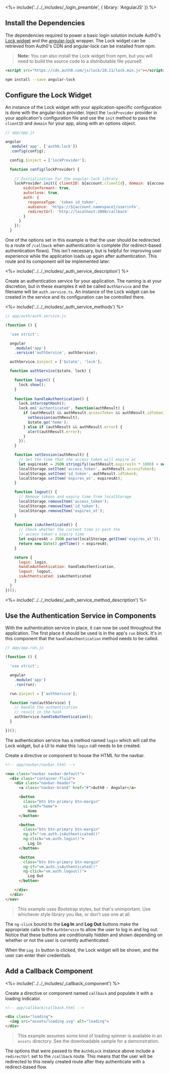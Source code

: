 <%= include('../../_includes/_login_preamble', { library: 'AngularJS' }) %>

## Install the Dependencies

The dependencies required to power a basic login solution include Auth0's [Lock widget](/lock) and the [angular-lock](https://github.com/auth0/angular-lock) wrapper. The Lock widget can be retrieved from Auth0's CDN and angular-lock can be installed from npm.

> **Note:** You can also install the Lock widget from npm, but you will need to build the source code to a distributable file yourself.

```html
<script src="https://cdn.auth0.com/js/lock/10.11/lock.min.js"></script>
```

```bash
npm install --save angular-lock
```

## Configure the Lock Widget

An instance of the Lock widget with your application-specific configuration is done with the angular-lock provider. Inject the `lockProvider` provider in your application's configuration file and use the `init` method to pass the `clientID` and `domain` for your app, along with an options object.

```js
// app/app.js

angular
  .module('app', ['auth0.lock'])
  .config(config);

  config.$inject = ['lockProvider'];

  function config(lockProvider) {
  
    // Initialization for the angular-lock library
    lockProvider.init({ clientID: ${account.clientId}, domain: ${account.namspace}, options: {
        oidcConformant: true,
        autoclose: true,
        auth: {
          responseType: 'token id_token',
          audience: 'https://${account.namespace}/userinfo',
          redirectUrl: 'http://localhost:3000/callback'
        }
      }
    });
  }
```

One of the options set in this example is that the user should be redirected to a route of `/callback` when authentication is complete (for redirect-based authentication flows). This isn't necessary, but is helpful for improving user experience while the application loads up again after authentication. This route and its component will be implemented later.

<%= include('../../_includes/_auth_service_description') %>

Create an authentication service for your application. The naming is at your discretion, but in these examples it will be called `AuthService` and the filename will be `auth.service.ts`. An instance of the Lock widget can be created in the service and its configuration can be controlled there.

<%= include('../../_includes/_auth_service_methods') %>

```js
// app/auth/auth.service.js

(function () {

  'use strict';

  angular
    .module('app')
    .service('authService', authService);

  authService.$inject = ['$state', 'lock'];

  function authService($state, lock) {

    function login() {
      lock.show();
    }
    
    function handleAuthentication() {
      lock.interceptHash();
      lock.on('authenticated', function(authResult) {
        if (authResult && authResult.accessToken && authResult.idToken) {
          setSession(authResult);
          $state.go('home');
        } else if (authResult && authResult.error) {
          alert(authResult.error);
        }
      });
    }

    function setSession(authResult) {
      // Set the time that the access token will expire at
      let expiresAt = JSON.stringify((authResult.expiresIn * 1000) + new Date().getTime());
      localStorage.setItem('access_token', authResult.accessToken);
      localStorage.setItem('id_token', authResult.idToken);
      localStorage.setItem('expires_at', expiresAt);
    }

    function logout() {
      // Remove tokens and expiry time from localStorage
      localStorage.removeItem('access_token');
      localStorage.removeItem('id_token');
      localStorage.removeItem('expires_at');
    }
    
    function isAuthenticated() {
      // Check whether the current time is past the 
      // access token's expiry time
      let expiresAt = JSON.parse(localStorage.getItem('expires_at'));
      return new Date().getTime() < expiresAt;
    }

    return {
      login: login,
      handleAuthentication: handleAuthentication,
      logout: logout,
      isAuthenticated: isAuthenticated
    }
  }
})();
```

<%= include('../../_includes/_auth_service_method_description') %>

## Use the Authentication Service in Components

With the authentication service in place, it can now be used throughout the application. The first place it should be used is in the app's `run` block. It's in this component that the `handleAuthentication` method needs to be called.

```js
// app/app.run.js

(function () {

  'use strict';

  angular
    .module('app')
    .run(run);

  run.$inject = ['authService'];

  function run(authService) {
    // Handle the authentication
    // result in the hash
    authService.handleAuthentication();
  }

})();
```

The authentication service has a method named `login` which will call the Lock widget, but a UI to make this `login` call needs to be created.

Create a directive or component to house the HTML for the navbar.

```html
<!-- app/navbar/navbar.html -->

<nav class="navbar navbar-default">
  <div class="container-fluid">
    <div class="navbar-header">
      <a class="navbar-brand" href="#">Auth0 - Angular</a>

      <button
        class="btn btn-primary btn-margin"
        ui-sref="home">
          Home
      </button>

      <button
        class="btn btn-primary btn-margin"
        ng-if="!vm.auth.isAuthenticated()"
        ng-click="vm.auth.login()">
          Log In
      </button>

      <button
        class="btn btn-primary btn-margin"
        ng-if="vm.auth.isAuthenticated()"
        ng-click="vm.auth.logout()">
          Log Out
      </button>

    </div>
  </div>
</nav>
```

> This example uses Bootstrap styles, but that's unimportant. Use whichever style library you like, or don't use one at all.

The `ng-click` bound to the **Log In** and **Log Out** buttons make the appropriate calls to the `AuthService` to allow the user to log in and log out. Notice that these buttons are conditionally hidden and shown depending on whether or not the user is currently authenticated.

When the `Log In` button is clicked, the Lock widget will be shown, and the user can enter their credentials.

## Add a Callback Component

<%= include('../../_includes/_callback_component') %>

Create a directive or component named `callback` and populate it with a loading indicator.

```html
<!-- app/callback/callback.html -->

<div class="loading">
  <img src="assets/loading.svg" alt="loading">
</div>
```

> This example assumes some kind of loading spinner is available in an `assets` directory. See the downloadable sample for a demonstration.

The options that were passed to the `Auth0Lock` instance above include a `redirectUrl` set to the `/callback` route. This means that the user will be redirected to this newly created route after they authenticate with a redirect-based flow.